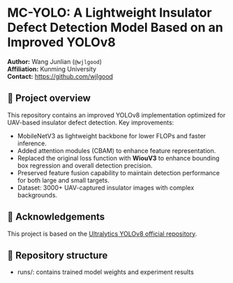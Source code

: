 # MC-YOLO: A Lightweight Insulator Defect Detection Model Based on an Improved YOLOv8

**Author:** Wang Junlian (`@wjlgood`)  
**Affiliation:** Kunming University  
**Contact:** https://github.com/wjlgood

## 🚀 Project overview
This repository contains an improved YOLOv8 implementation optimized for UAV-based insulator defect detection.
Key improvements:
- MobileNetV3 as lightweight backbone for lower FLOPs and faster inference.
- Added attention modules (CBAM) to enhance feature representation.
- Replaced the original loss function with **WiouV3** to enhance bounding box regression and overall detection precision.
- Preserved feature fusion capability to maintain detection performance for both large and small targets.
- Dataset: 3000+ UAV-captured insulator images with complex backgrounds.

## 📜 Acknowledgements 
This project is based on the [Ultralytics YOLOv8 official repository](https://github.com/ultralytics/ultralytics).

## 📁 Repository structure
- runs/: contains trained model weights and experiment results
